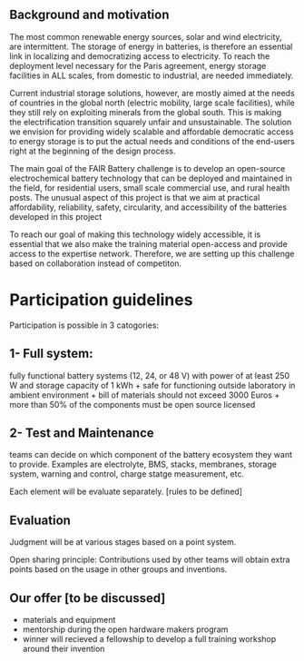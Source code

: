 ## Background and motivation
The most common renewable energy sources, solar and wind electricity, are intermittent. The storage of energy in batteries, is therefore an essential link in localizing and democratizing access to electricity. To reach the deployment level necessary for the Paris agreement, energy storage facilities in ALL scales, from domestic to industrial, are needed immediately. 

Current industrial storage solutions, however, are mostly aimed at the needs of countries in the global north (electric mobility, large scale facilities), while they still rely on exploiting minerals from the global south. This is making the electrification transition squarely unfair and unsustainable. The solution we envision for providing widely scalable and affordable democratic access to energy storage is to put the actual needs and conditions of the end-users right at the beginning of the design process.

The main goal of the FAIR Battery challenge is to develop an open-source electrochemical battery technology that can be deployed and maintained in the field, for residential users, small scale commercial use, and rural health posts. The unusual aspect of this project is that we aim at practical affordability, reliability, safety, circularity, and accessibility of the batteries developed in this project

To reach our goal of making this technology widely accessible, it is essential that we also make the training material open-access and provide access to the expertise network. Therefore, we are setting up this challenge based on collaboration instead of competiton.

# Participation guidelines
Participation is possible in 3 catogories:

## 1- Full system: 
fully functional battery systems (12, 24, or 48 V) with power of at least 250 W and storage capacity of 1 kWh
	+ safe for functioning outside laboratory in ambient environment
	+ bill of materials should not exceed 3000 Euros
	+ more than 50% of the components must be open source licensed
	
## 2- Test and Maintenance
teams can decide on which component of the battery ecosystem they want to provide. Examples are electrolyte, BMS, stacks, membranes, storage system, warning and control, charge statge measurement, etc.

Each element will be evaluate separately. [rules to be defined]


## Evaluation
Judgment will be at various stages based on a point system. 

Open sharing principle: Contributions used by other teams will obtain extra points based on the usage in other groups and inventions.


## Our offer [to be discussed]
+ materials and equipment
+ mentorship during the open hardware makers program
+ winner will recieved a fellowship to develop a full training workshop around their invention